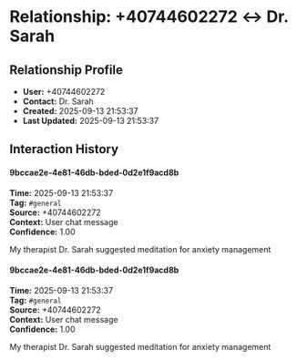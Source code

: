 # Relationship: +40744602272 ↔ Dr. Sarah

## Relationship Profile
- **User:** +40744602272
- **Contact:** Dr. Sarah
- **Created:** 2025-09-13 21:53:37
- **Last Updated:** 2025-09-13 21:53:37

## Interaction History

#### 9bccae2e-4e81-46db-bded-0d2e1f9acd8b
**Time:** 2025-09-13 21:53:37  
**Tag:** `#general`  
**Source:** +40744602272  
**Context:** User chat message  
**Confidence:** 1.00  

My therapist Dr. Sarah suggested meditation for anxiety management


#### 9bccae2e-4e81-46db-bded-0d2e1f9acd8b
**Time:** 2025-09-13 21:53:37  
**Tag:** `#general`  
**Source:** +40744602272  
**Context:** User chat message  
**Confidence:** 1.00  

My therapist Dr. Sarah suggested meditation for anxiety management


